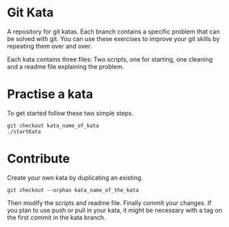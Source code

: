 Git Kata
=======
A repository for git katas. Each branch contains a specific problem that can be solved with git. You can use these exercises to improve your git skills by repeating them over and over.

Each kata contains three files: Two scripts, one for starting, one cleaning and a readme file explaining the problem.

Practise a kata
===============
To get started follow these two simple steps.
```
git checkout kata_name_of_kata
./startKata
```

Contribute
==========
Create your own kata by duplicating an existing.

`git checkout --orphan kata_name_of_the_kata`

Then modify the scripts and readme file. Finally commit your changes. If you plan to use push or pull in your kata, it might be necessary with a tag on the first commit in the kata branch.
